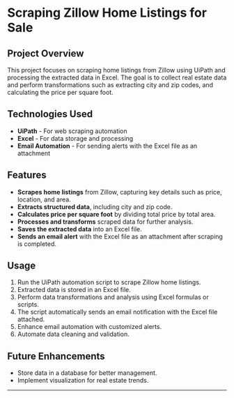 # Scraping Zillow Home Listings for Sale

## Project Overview
This project focuses on scraping home listings from Zillow using UiPath and processing the extracted data in Excel. The goal is to collect real estate data and perform transformations such as extracting city and zip codes, and calculating the price per square foot.

## Technologies Used
- **UiPath** - For web scraping automation
- **Excel** - For data storage and processing
- **Email Automation** - For sending alerts with the Excel file as an attachment

## Features
- **Scrapes home listings** from Zillow, capturing key details such as price, location, and area.
- **Extracts structured data**, including city and zip code.
- **Calculates price per square foot** by dividing total price by total area.
- **Processes and transforms** scraped data for further analysis.
- **Saves the extracted data** into an Excel file.
- **Sends an email alert** with the Excel file as an attachment after scraping is completed.

## Usage
1. Run the UiPath automation script to scrape Zillow home listings.
2. Extracted data is stored in an Excel file.
3. Perform data transformations and analysis using Excel formulas or scripts.
4. The script automatically sends an email notification with the Excel file attached.
5. Enhance email automation with customized alerts.
6.  Automate data cleaning and validation.

## Future Enhancements
- Store data in a database for better management.
- Implement visualization for real estate trends.
  
---


